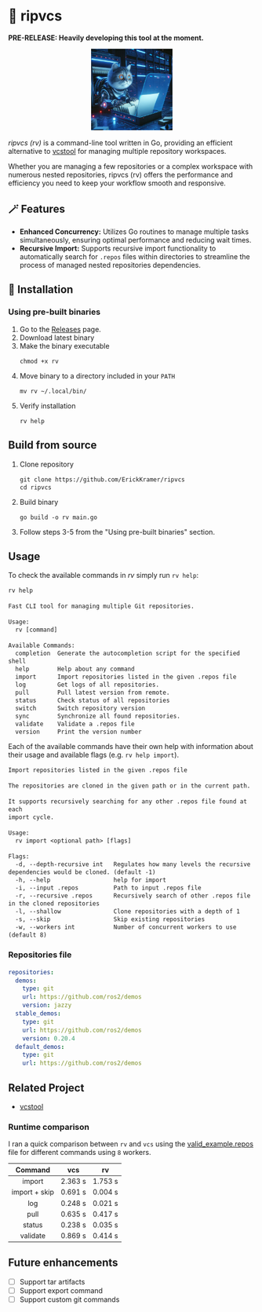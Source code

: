 # 🎒 ripvcs

**PRE-RELEASE: Heavily developing this tool at the moment.**

<p align="center">
  <img width="33%" src="./assets/cat_sorter.jpeg" />
</p>

<!-- prettier-ignore -->
_ripvcs (rv)_ is a command-line tool written in Go, providing an efficient alternative to [vcstool](https://github.com/dirk-thomas/vcstool) for managing multiple repository workspaces.

Whether you are managing a few repositories or a complex workspace with numerous nested repositories, ripvcs (rv) offers the performance and efficiency you need to keep your workflow smooth and responsive.

## 🪄 Features

- **Enhanced Concurrency:** Utilizes Go routines to manage multiple tasks simultaneously,
  ensuring optimal performance and reducing wait times.
- **Recursive Import:** Supports recursive import functionality to automatically search for `.repos`
  files within directories to streamline the process of managed nested
  repositories dependencies.

## 🧰 Installation

### Using pre-built binaries

1. Go to the [Releases](https://github.com/ErickKramer/ripvcs/releases) page.
2. Download latest binary
3. Make the binary executable
   ```console
   chmod +x rv
   ```
4. Move binary to a directory included in your `PATH`
   ```console
   mv rv ~/.local/bin/
   ```
5. Verify installation
   ```console
   rv help
   ```

## Build from source

1. Clone repository
   ```console
   git clone https://github.com/ErickKramer/ripvcs
   cd ripvcs
   ```
2. Build binary
   ```console
   go build -o rv main.go
   ```
3. Follow steps 3-5 from the "Using pre-built binaries" section.

## Usage

To check the available commands in _rv_ simply run `rv help`:

```console
rv help

Fast CLI tool for managing multiple Git repositories.

Usage:
  rv [command]

Available Commands:
  completion  Generate the autocompletion script for the specified shell
  help        Help about any command
  import      Import repositories listed in the given .repos file
  log         Get logs of all repositories.
  pull        Pull latest version from remote.
  status      Check status of all repositories
  switch      Switch repository version
  sync        Synchronize all found repositories.
  validate    Validate a .repos file
  version     Print the version number
```

Each of the available commands have their own help with information about their usage and available flags (e.g. `rv help import`).

```console
Import repositories listed in the given .repos file

The repositories are cloned in the given path or in the current path.

It supports recursively searching for any other .repos file found at each
import cycle.

Usage:
  rv import <optional path> [flags]

Flags:
  -d, --depth-recursive int   Regulates how many levels the recursive dependencies would be cloned. (default -1)
  -h, --help                  help for import
  -i, --input .repos          Path to input .repos file
  -r, --recursive .repos      Recursively search of other .repos file in the cloned repositories
  -l, --shallow               Clone repositories with a depth of 1
  -s, --skip                  Skip existing repositories
  -w, --workers int           Number of concurrent workers to use (default 8)
```

### Repositories file

```yaml
repositories:
  demos:
    type: git
    url: https://github.com/ros2/demos
    version: jazzy
  stable_demos:
    type: git
    url: https://github.com/ros2/demos
    version: 0.20.4
  default_demos:
    type: git
    url: https://github.com/ros2/demos
```

## Related Project

- [vcstool](https://github.com/dirk-thomas/vcstool)

### Runtime comparison

I ran a quick comparison between `rv` and `vcs` using the [valid_example.repos](./test/valid_example.repos) file for different commands using `8` workers.

|    Command    |   vcs   |   rv    |
| :-----------: | :-----: | :-----: |
|    import     | 2.363 s | 1.753 s |
| import + skip | 0.691 s | 0.004 s |
|      log      | 0.248 s | 0.021 s |
|     pull      | 0.635 s | 0.417 s |
|    status     | 0.238 s | 0.035 s |
|   validate    | 0.869 s | 0.414 s |

## Future enhancements

- [ ] Support tar artifacts
- [ ] Support export command
- [ ] Support custom git commands
